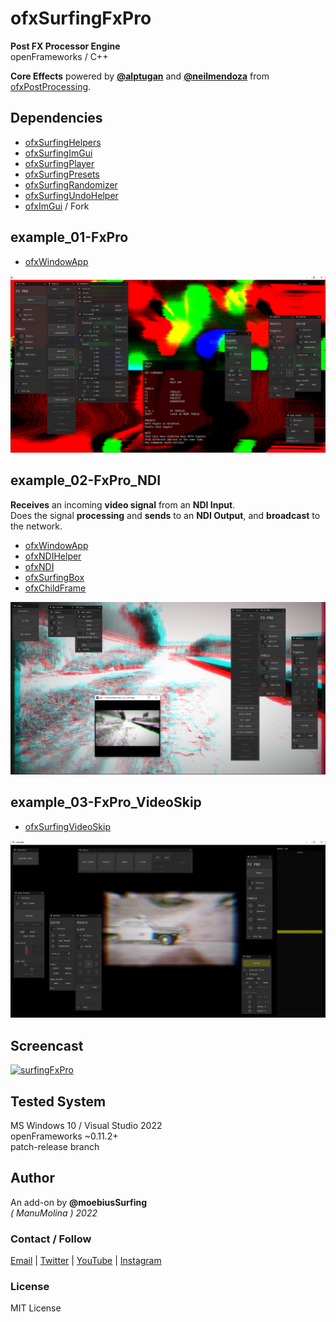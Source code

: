 # ofxSurfingFxPro

**Post FX Processor Engine**  
openFrameworks / C++  

**Core Effects** powered by [**@alptugan**](https://github.com/alptugan) and [**@neilmendoza**](https://github.com/neilmendoza) from [ofxPostProcessing](https://github.com/alptugan/ofxPostProcessing).

## Dependencies

- [ofxSurfingHelpers](https://github.com/moebiussurfing/ofxSurfingHelpers)
- [ofxSurfingImGui](https://github.com/moebiussurfing/ofxSurfingImGui)
- [ofxSurfingPlayer](https://github.com/moebiussurfing/ofxSurfingPlayer)
- [ofxSurfingPresets](https://github.com/moebiussurfing/ofxSurfingPresets)
- [ofxSurfingRandomizer](https://github.com/moebiussurfing/ofxSurfingRandomizer)
- [ofxSurfingUndoHelper](https://github.com/moebiussurfing/ofxSurfingUndoHelper)
- [ofxImGui](https://github.com/Daandelange/ofxImGui/) / Fork

## example_01-FxPro
- [ofxWindowApp](https://github.com/moebiussurfing/ofxWindowApp)

![](Examples/example_01-FxPro/Capture.PNG)

## example_02-FxPro_NDI
**Receives** an incoming **video signal** from an **NDI Input**.  
Does the signal **processing** and **sends** to an **NDI Output**,
and **broadcast** to the network.

- [ofxWindowApp](https://github.com/moebiussurfing/ofxWindowApp)
- [ofxNDIHelper](https://github.com/moebiussurfing/ofxNDIHelper)
- [ofxNDI](https://github.com/leadedge/ofxNDI)
- [ofxSurfingBox](https://github.com/moebiussurfing/ofxSurfingBox)
- [ofxChildFrame](https://github.com/nariakiiwatani/ofxChildFrame)

![](Examples/example_02-FxPro_NDI/Capture.PNG)

## example_03-FxPro_VideoSkip
- [ofxSurfingVideoSkip](https://github.com/moebiussurfing/ofxSurfingVideoSkip)  

![](Examples/example_03-FxPro_VideoSkip/Capture.PNG)

## Screencast
[![surfingFxPro](https://youtube-md.vercel.app/45knSjIz0js/1280/720)](https://www.youtube.com/watch?v=45knSjIz0js)

## Tested System
MS Windows 10 / Visual Studio 2022  
openFrameworks ~0.11.2+  
patch-release branch  

## Author
An add-on by **@moebiusSurfing**  
*( ManuMolina ) 2022*  

### Contact / Follow
<p>
<a href="mailto:moebiussurfing@gmail.com" target="_blank">Email</a> |
<a href="https://twitter.com/moebiusSurfing/" rel="nofollow">Twitter</a> | 
<a href="https://www.youtube.com/moebiusSurfing" rel="nofollow">YouTube</a> | 
<a href="https://www.instagram.com/moebiusSurfing/" rel="nofollow">Instagram</a>
</p>

### License
MIT License